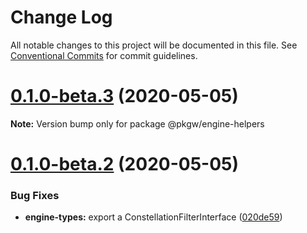 # Change Log

All notable changes to this project will be documented in this file.
See [Conventional Commits](https://conventionalcommits.org) for commit guidelines.

# [0.1.0-beta.3](https://github.com/pkgw/wwt-webgl-engine/compare/@pkgw/engine-helpers@0.1.0-beta.2...@pkgw/engine-helpers@0.1.0-beta.3) (2020-05-05)

**Note:** Version bump only for package @pkgw/engine-helpers






# [0.1.0-beta.2](https://github.com/pkgw/wwt-webgl-engine/compare/@pkgw/engine-helpers@0.1.0-beta.1...@pkgw/engine-helpers@0.1.0-beta.2) (2020-05-05)


### Bug Fixes

* **engine-types:** export a ConstellationFilterInterface ([020de59](https://github.com/pkgw/wwt-webgl-engine/commit/020de599379d176e11f9e7132d1c00ede70bfea0))
